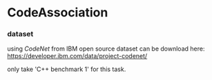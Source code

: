 # CodeAssociation

### dataset
using *CodeNet* from IBM
open source dataset can be download here:
https://developer.ibm.com/data/project-codenet/

only take 'C++ benchmark 1' for this task.
